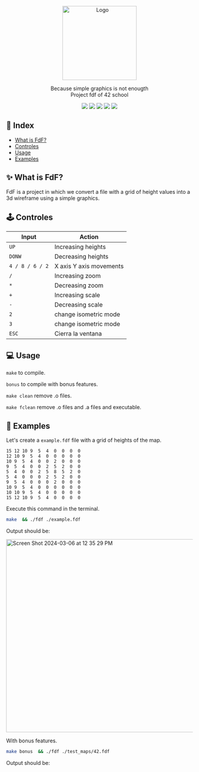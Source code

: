 <p align="center">
  <a>
    <img src="https://upload.wikimedia.org/wikipedia/commons/thumb/8/8d/42_Logo.svg/1200px-42_Logo.svg.png" alt="Logo" width="200" height="200">
  </a>

  <p align="center">
    Because simple graphics is not enougth<br>
    Project fdf of 42 school
    <br />
	</p>
</p>

<p align="center">
  <img src="https://img.shields.io/badge/Makefile-8A2BE2">
  <img src="https://img.shields.io/badge/C-4682B4">
  <img src="https://img.shields.io/badge/Shell-2E8B57">
  <img src="https://img.shields.io/badge/Gcc-00FF00">
  <img src="https://img.shields.io/badge/AppKit-2E8B57">
  
</p>

## &#x1F4CC; Index 
- [What is FdF?](#-what-is-fdf)
- [Controles](#-controles)
- [Usage](#-usage)
- [Examples](#-examples)

## &#x2728; What is FdF?

FdF is a project in which we convert a file with a grid of height values into a 3d wireframe using a simple graphics.
			
## 🕹 Controles

|Input|Action|
|---|---|
|`UP`| Increasing heights|
|`DONW`|  Decreasing heights|
|`4 / 8 / 6 / 2`| X axis Y axis movements|
|`/`| Increasing zoom |
|`*`| Decreasing zoom |
|`+`| Increasing scale|
|`-`| Decreasing scale|
|`2`| change isometric mode |
|`3`| change isometric mode|
|`ESC`|Cierra la ventana|

## &#x1F4BB; Usage

`make` to compile.

`bonus` to compile with bonus features.

`make clean` remove .o files.

`make fclean` remove .o files and .a files and executable.

## &#x1F4D6; Examples

Let's create a ``example.fdf`` file with a grid of heights of the map.

```
15 12 10 9  5  4  0  0  0  0
12 10 9  5  4  0  0  0  0  0
10 9  5  4  0  0  2  0  0  0
9  5  4  0  0  2  5  2  0  0
5  4  0  0  2  5  8  5  2  0
5  4  0  0  0  2  5  2  0  0
9  5  4  0  0  0  2  0  0  0
10 9  5  4  0  0  0  0  0  0
10 10 9  5  4  0  0  0  0  0
15 12 10 9  5  4  0  0  0  0
```
Execute this command in the terminal.

```bash
make  && ./fdf ./example.fdf 
```
Output should be:

<img width="521" alt="Screen Shot 2024-03-06 at 12 35 29 PM" src="https://github.com/vcereced/fdf/assets/120835200/355e7150-8a12-4849-983e-38bcc1bdc5ea">

With bonus features.
```bash
make bonus  && ./fdf ./test_maps/42.fdf 
```
Output should be:

